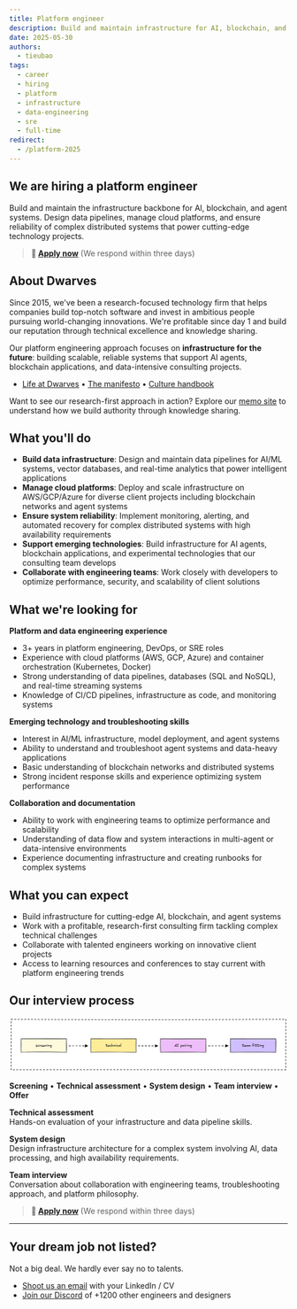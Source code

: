```yaml
---
title: Platform engineer
description: Build and maintain infrastructure for AI, blockchain, and agent systems. Design data pipelines, manage cloud platforms, and ensure reliability of complex distributed systems for cutting-edge technology projects.
date: 2025-05-30
authors:
  - tieubao
tags:
  - career
  - hiring
  - platform
  - infrastructure
  - data-engineering
  - sre
  - full-time
redirect:
  - /platform-2025
---
```


## We are hiring a platform engineer

Build and maintain the infrastructure backbone for AI, blockchain, and agent systems. Design data pipelines, manage cloud platforms, and ensure reliability of complex distributed systems that power cutting-edge technology projects.

> **🤘 [Apply now](mailto:hr@d.foundation)** (We respond within three days)

## About Dwarves

Since 2015, we've been a research-focused technology firm that helps companies build top-notch software and invest in ambitious people pursuing world-changing innovations. We're profitable since day 1 and build our reputation through technical excellence and knowledge sharing.

Our platform engineering approach focuses on **infrastructure for the future**: building scalable, reliable systems that support AI agents, blockchain applications, and data-intensive consulting projects.

- [Life at Dwarves](/careers/life) • [The manifesto](/careers/manifesto) • [Culture handbook](/careers/culture)

Want to see our research-first approach in action? Explore our [memo site](https://memo.d.foundation) to understand how we build authority through knowledge sharing.

## What you'll do

- **Build data infrastructure**: Design and maintain data pipelines for AI/ML systems, vector databases, and real-time analytics that power intelligent applications
- **Manage cloud platforms**: Deploy and scale infrastructure on AWS/GCP/Azure for diverse client projects including blockchain networks and agent systems
- **Ensure system reliability**: Implement monitoring, alerting, and automated recovery for complex distributed systems with high availability requirements
- **Support emerging technologies**: Build infrastructure for AI agents, blockchain applications, and experimental technologies that our consulting team develops
- **Collaborate with engineering teams**: Work closely with developers to optimize performance, security, and scalability of client solutions

## What we're looking for

**Platform and data engineering experience**

- 3+ years in platform engineering, DevOps, or SRE roles
- Experience with cloud platforms (AWS, GCP, Azure) and container orchestration (Kubernetes, Docker)
- Strong understanding of data pipelines, databases (SQL and NoSQL), and real-time streaming systems
- Knowledge of CI/CD pipelines, infrastructure as code, and monitoring systems

**Emerging technology and troubleshooting skills**

- Interest in AI/ML infrastructure, model deployment, and agent systems
- Ability to understand and troubleshoot agent systems and data-heavy applications
- Basic understanding of blockchain networks and distributed systems
- Strong incident response skills and experience optimizing system performance

**Collaboration and documentation**

- Ability to work with engineering teams to optimize performance and scalability
- Understanding of data flow and system interactions in multi-agent or data-intensive environments
- Experience documenting infrastructure and creating runbooks for complex systems

## What you can expect

- Build infrastructure for cutting-edge AI, blockchain, and agent systems
- Work with a profitable, research-first consulting firm tackling complex technical challenges
- Collaborate with talented engineers working on innovative client projects
- Access to learning resources and conferences to stay current with platform engineering trends

## Our interview process

![](assets/hiring-process.png)

**Screening** • **Technical assessment** • **System design** • **Team interview** • **Offer**

**Technical assessment**\
Hands-on evaluation of your infrastructure and data pipeline skills.

**System design**\
Design infrastructure architecture for a complex system involving AI, data processing, and high availability requirements.

**Team interview**\
Conversation about collaboration with engineering teams, troubleshooting approach, and platform philosophy.

> **🤘 [Apply now](mailto:hr@d.foundation)** (We respond within three days)

---

## Your dream job not listed?

Not a big deal. We hardly ever say no to talents.

- [Shoot us an email](mailto:hr@d.foundation) with your LinkedIn / CV
- [Join our Discord](https://discord.gg/dfoundation) of +1200 other engineers and designers
